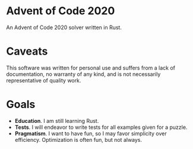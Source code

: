 # Advent of Code 2020

An Advent of Code 2020 solver written in Rust.

# Caveats

This software was written for personal use and suffers from a lack of documentation, no warranty of any kind, and is not necessarily representative of quality work.

# Goals

- **Education**. I am still learning Rust.
- **Tests**. I will endeavor to write tests for all examples given for a puzzle.
- **Pragmatism**. I want to have fun, so I may favor simplicity over efficiency. Optimization is often fun, but not always.
